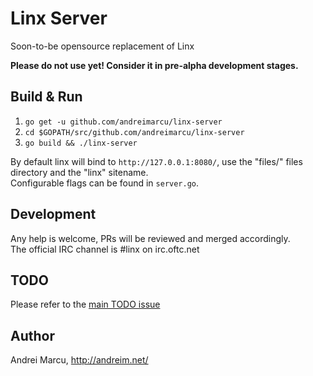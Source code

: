 Linx Server
======
Soon-to-be opensource replacement of Linx  

**Please do not use yet! Consider it in pre-alpha development stages.**

Build & Run
----------------

1. ```go get -u github.com/andreimarcu/linx-server ```
2. ```cd $GOPATH/src/github.com/andreimarcu/linx-server ```
3. ```go build && ./linx-server```

By default linx will bind to ```http://127.0.0.1:8080/```, use the "files/" files directory and the "linx" sitename.  
Configurable flags can be found in ```server.go```.



Development
-----------
Any help is welcome, PRs will be reviewed and merged accordingly.  
The official IRC channel is #linx on irc.oftc.net  


TODO
----
Please refer to the [main TODO issue](https://github.com/andreimarcu/linx-server/issues/1) 

Author
-------
Andrei Marcu, http://andreim.net/